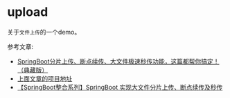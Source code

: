 # upload

关于`文件上传`的一个demo。

参考文章:

- [SpringBoot分片上传、断点续传、大文件极速秒传功能，这篇都帮你搞定！（典藏版）](https://mp.weixin.qq.com/s/NfQ01aS6kDHczbRUJD1Y0w)
- [上面文章的项目地址](https://gitee.com/ninesuntec/large-file-upload)
- [【SpringBoot整合系列】SpringBoot 实现大文件分片上传、断点续传及秒传](https://blog.csdn.net/weixin_37833693/article/details/137469383)